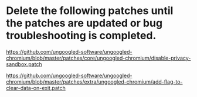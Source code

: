 # Delete the following patches until the patches are updated or bug troubleshooting is completed.

<https://github.com/ungoogled-software/ungoogled-chromium/blob/master/patches/core/ungoogled-chromium/disable-privacy-sandbox.patch>

<https://github.com/ungoogled-software/ungoogled-chromium/blob/master/patches/extra/ungoogled-chromium/add-flag-to-clear-data-on-exit.patch>

